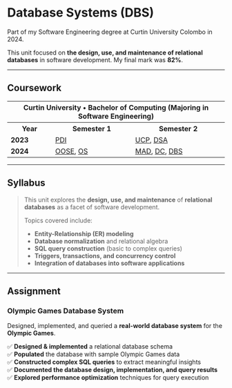 # Database Systems (DBS)

Part of my Software Engineering degree at Curtin University Colombo in 2024.

This unit focused on **the design, use, and maintenance of relational databases** in software development. 
My final mark was **82%**.

---

## Coursework  

<table>
    <tr>
        <th colspan="3">Curtin University • Bachelor of Computing (Majoring in Software Engineering)</th>
    </tr>
    <tr>
        <th>Year</th>
        <th>Semester 1</th>
        <th>Semester 2</th>
    </tr>
    <tr>
        <td><strong>2023</strong></td>
        <td><a href="https://github.com/Devmilana/PDI">PDI</a></td>
        <td><a href="https://github.com/Devmilana/UCP">UCP</a>, <a href="https://github.com/Devmilana/DSA">DSA</a></td>
    </tr>
    <tr>
        <td><strong>2024</strong></td>
        <td><a href="https://github.com/Devmilana/OOSE">OOSE</a>, <a href="https://github.com/Devmilana/OS">OS</a></td>
        <td><a href="https://github.com/Devmilana/MAD">MAD</a>, <a href="https://github.com/Devmilana/DC">DC</a>, <a href="https://github.com/Devmilana/DBS">DBS</a></td>
    </tr>
</table>

---

## Syllabus  

> This unit explores the **design, use, and maintenance** of **relational databases** as a facet of software development.  
>  
> Topics covered include:  
> - **Entity-Relationship (ER) modeling**  
> - **Database normalization** and relational algebra  
> - **SQL query construction** (basic to complex queries)  
> - **Triggers, transactions, and concurrency control**  
> - **Integration of databases into software applications**  

---

## Assignment  

### **Olympic Games Database System**  
Designed, implemented, and queried a **real-world database system** for the **Olympic Games**.  

✅ **Designed & implemented** a relational database schema  
✅ **Populated** the database with sample Olympic Games data  
✅ **Constructed complex SQL queries** to extract meaningful insights  
✅ **Documented the database design, implementation, and query results**  
✅ **Explored performance optimization** techniques for query execution  

